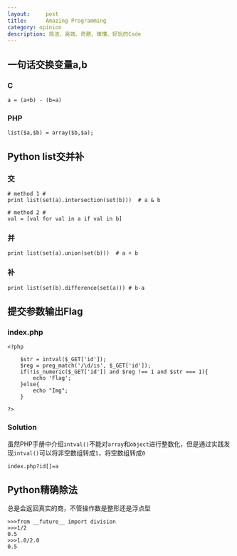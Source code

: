 ```yaml
---
layout:     post
title:      Amazing Programming
category: opinion
description: 简洁、高效、奇葩、难懂、好玩的Code
---
```


## 一句话交换变量a,b

### C

    a = (a+b) - (b=a)

### PHP

    list($a,$b) = array($b,$a);

## Python list交并补

### 交

    # method 1 #
    print list(set(a).intersection(set(b)))  # a & b

    # method 2 #
    val = [val for val in a if val in b]


### 并

    print list(set(a).union(set(b)))  # a + b

### 补

    print list(set(b).difference(set(a))) # b-a

## 提交参数输出Flag

### index.php
```
<?php

    $str = intval($_GET['id']);
    $reg = preg_match('/\d/is', $_GET['id']);
    if(!is_numeric($_GET['id']) and $reg !== 1 and $str === 1){
    	echo 'Flag';
    }else{
    	echo "Img";
    }

?>
```

### Solution

虽然PHP手册中介绍`intval()`不能对`array`和`object`进行整数化，但是通过实践发现`intval()`可以将非空数组转成`1`，将空数组转成`0`

```
index.php?id[]=a
```

## Python精确除法

总是会返回真实的商，不管操作数是整形还是浮点型

```
>>>from __future__ import division
>>>1/2
0.5
>>>1.0/2.0
0.5
```
